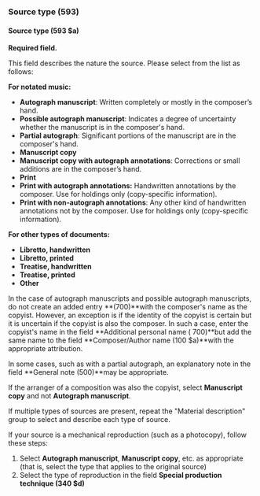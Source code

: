 ### Source type (593)

#### Source type (593 $a)
**Required field.**

This field describes the nature the source. Please select from the list as follows:

**For notated music:**

- **Autograph manuscript**: Written completely or mostly in the composer’s hand.
- **Possible autograph manuscript**: Indicates a degree of uncertainty whether the manuscript is in the composer's hand.
- **Partial autograph**: Significant portions of the manuscript are in the composer's hand.
- **Manuscript copy**
- **Manuscript copy with autograph annotations**: Corrections or small additions are in the composer’s hand.
- **Print**
- **Print with autograph annotations:** Handwritten annotations by the composer. Use for holdings only (copy-specific
  information).
- **Print with non-autograph annotations**: Any other kind of handwritten annotations not by the composer. Use for
  holdings only (copy-specific information).

**For other types of documents:**

- **Libretto, handwritten**
- **Libretto, printed**
- **Treatise, handwritten**
- **Treatise, printed**
- **Other**

In the case of autograph manuscripts and possible autograph manuscripts, do not create an added entry **(700)**with the
composer's name as the copyist. However, an exception is if the identity of the copyist is certain but it is uncertain
if the copyist is also the composer. In such a case, enter the copyist's name in the field **Additional personal name (
700)**but add the same name to the field **Composer/Author name (100 $a)**with the appropriate attribution.

In some cases, such as with a partial autograph, an explanatory note in the field **General note (500)**may be
appropriate.

If the arranger of a composition was also the copyist, select **Manuscript copy** and not **Autograph manuscript**.

If multiple types of sources are present, repeat the "Material description" group to select and describe each type of
source.

If your source is a mechanical reproduction (such as a photocopy), follow these steps:

1. Select **Autograph manuscript**, **Manuscript copy**, etc. as appropriate (that is, select the type that applies to
   the original source)
2. Select the type of reproduction in the field **Special production technique (340 $d)**
